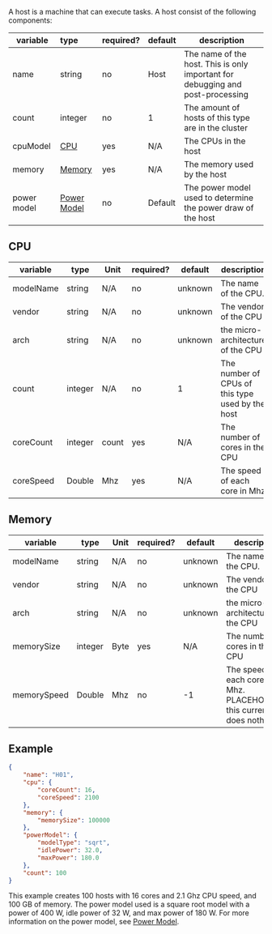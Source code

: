 A host is a machine that can execute tasks. A host consist of the following components:

| variable    | type                                                         | required? | default | description                                                                    |
|-------------|:-------------------------------------------------------------|:----------|---------|--------------------------------------------------------------------------------|
| name        | string                                                       | no        | Host    | The name of the host. This is only important for debugging and post-processing |
| count       | integer                                                      | no        | 1       | The amount of hosts of this type are in the cluster                            |
| cpuModel    | [CPU](#cpu)                                                  | yes       | N/A     | The CPUs in the host                                                           |
| memory      | [Memory](#memory)                                            | yes       | N/A     | The memory used by the host                                                    |
| power model | [Power Model](/docs/documentation/Input/Topology/PowerModel) | no        | Default | The power model used to determine the power draw of the host                   |

## CPU

| variable  | type    | Unit  | required? | default | description                                      |
|-----------|---------|-------|-----------|---------|--------------------------------------------------|
| modelName | string  | N/A   | no        | unknown | The name of the CPU.                             |
| vendor    | string  | N/A   | no        | unknown | The vendor of the CPU                            |
| arch      | string  | N/A   | no        | unknown | the micro-architecture of the CPU                |
| count     | integer | N/A   | no        | 1       | The number of CPUs of this type used by the host |
| coreCount | integer | count | yes       | N/A     | The number of cores in the CPU                   |
| coreSpeed | Double  | Mhz   | yes       | N/A     | The speed of each core in Mhz                    |

## Memory

| variable    | type    | Unit | required? | default | description                                                              |
|-------------|---------|------|-----------|---------|--------------------------------------------------------------------------|
| modelName   | string  | N/A  | no        | unknown | The name of the CPU.                                                     |
| vendor      | string  | N/A  | no        | unknown | The vendor of the CPU                                                    |
| arch        | string  | N/A  | no        | unknown | the micro-architecture of the CPU                                        |
| memorySize  | integer | Byte | yes       | N/A     | The number of cores in the CPU                                           |
| memorySpeed | Double  | Mhz  | no        | -1      | The speed of each core in Mhz. PLACEHOLDER: this currently does nothing. |

## Example

```json
{
    "name": "H01",
    "cpu": {
        "coreCount": 16,
        "coreSpeed": 2100
    },
    "memory": {
        "memorySize": 100000
    },
    "powerModel": {
        "modelType": "sqrt",
        "idlePower": 32.0,
        "maxPower": 180.0
    },
    "count": 100
}
```

This example creates 100 hosts with 16 cores and 2.1 Ghz CPU speed, and 100 GB of memory.
The power model used is a square root model with a power of 400 W, idle power of 32 W, and max power of 180 W.
For more information on the power model, see [Power Model](/docs/documentation/Input/Topology/PowerModel).
